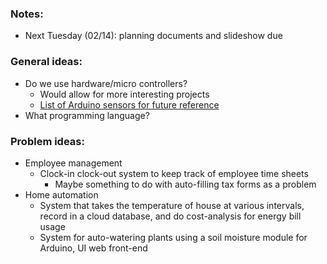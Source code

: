 ### Notes:
- Next Tuesday (02/14): planning documents and slideshow due

### General ideas:
- Do we use hardware/micro controllers?
	- Would allow for more interesting projects
	- [List of Arduino sensors for future reference](https://www.electronicshub.org/arduino-modules-list/)
- What programming language?

### Problem ideas:
- Employee management
	-  Clock-in clock-out system to keep track of employee time sheets
		- Maybe something to do with auto-filling tax forms as a problem
- Home automation 
	- System that takes the temperature of house at various intervals, record in a cloud database, and do cost-analysis for energy bill usage
	- System for auto-watering plants using a soil moisture module for Arduino, UI web front-end
